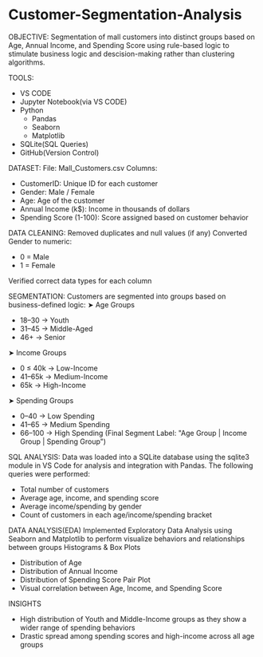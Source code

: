 # Customer-Segmentation-Analysis

OBJECTIVE: 
Segmentation of mall customers into distinct groups based on Age, Annual Income, and Spending Score using rule-based logic to stimulate business logic and descision-making rather than clustering algorithms.

TOOLS:
- VS CODE
- Jupyter Notebook(via VS CODE)
- Python
  - Pandas
  - Seaborn
  - Matplotlib
- SQLite(SQL Queries)
- GitHub(Version Control)

DATASET:
File: Mall_Customers.csv
Columns: 
- CustomerID: Unique ID for each customer
- Gender: Male / Female
- Age: Age of the customer
- Annual Income (k$): Income in thousands of dollars
- Spending Score (1-100): Score assigned based on customer behavior


DATA CLEANING:
Removed duplicates and null values (if any)
Converted Gender to numeric:
- 0 = Male
- 1 = Female

Verified correct data types for each column


SEGMENTATION:
Customers are segmented into groups based on business-defined logic:
➤ Age Groups
- 18–30 → Youth
- 31–45 → Middle-Aged
- 46+ → Senior
  
➤ Income Groups
- 0 ≤ 40k → Low-Income
- 41–65k → Medium-Income
- 65k → High-Income
  
➤ Spending Groups
- 0–40 → Low Spending
- 41–65 → Medium Spending
- 66–100 → High Spending
(Final Segment Label: "Age Group | Income Group | Spending Group")


SQL ANALYSIS: 
Data was loaded into a SQLite database using the sqlite3 module in VS Code for analysis and integration with Pandas. The following queries were performed:
- Total number of customers
- Average age, income, and spending score
- Average income/spending by gender
- Count of customers in each age/income/spending bracket

DATA ANALYSIS(EDA)
Implemented Exploratory Data Analysis using Seaborn and Matplotlib to perform visualize behaviors and relationships between groups
Histograms & Box Plots
- Distribution of Age
- Distribution of Annual Income
- Distribution of Spending Score
Pair Plot
- Visual correlation between Age, Income, and Spending Score

INSIGHTS
- High distribution of Youth and Middle-Income groups as they show a wider range of spending behaviors
- Drastic spread among spending scores and high-income across all age groups


